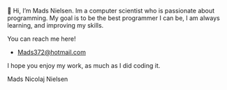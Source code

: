 👋 Hi, I’m Mads Nielsen. Im a computer scientist who is passionate about programming.
My goal is to be the best programmer I can be, I am always learning, and improving my skills.

You can reach me here! 
- Mads372@hotmail.com



I hope you enjoy my work, as much as I did coding it.

Mads Nicolaj Nielsen
<!---
madsen372/madsen372 is a ✨ special ✨ repository because its `README.md` (this file) appears on your GitHub profile.
You can click the Preview link to take a look at your changes.
--->
